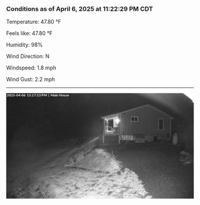 ### Conditions as of April 6, 2025 at 11:22:29 PM CDT 

Temperature: 47.80 &deg;F

Feels like: 47.80 &deg;F

Humidity: 98%

Wind Direction: N

Windspeed: 1.8 mph

Wind Gust: 2.2 mph

---

<img src="./images/latest.jpeg"/>

